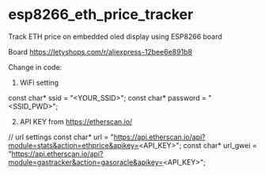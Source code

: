 # esp8266_eth_price_tracker
Track ETH price on embedded oled display using ESP8266 board

Board https://letyshops.com/r/aliexpress-12bee6e891b8

Change in code:

1. WiFi setting

const char* ssid     = "<YOUR_SSID>";
const char* password = "<SSID_PWD>";

2. API KEY from https://etherscan.io/

// url settings
const char* url = "https://api.etherscan.io/api?module=stats&action=ethprice&apikey=<API_KEY>";
const char* url_gwei = "https://api.etherscan.io/api?module=gastracker&action=gasoracle&apikey=<API_KEY>";
